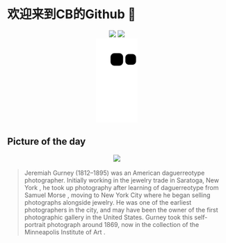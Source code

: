 
# 欢迎来到CB的Github 👋

<div align="center">
  <img height="137px" src="https://github-readme-stats.vercel.app/api?username=SuperCB&show_icons=true&theme=radical" />
  <img height="137px" src="https://github-readme-stats.vercel.app/api/top-langs/?username=SuperCB&hide_title=true&hide_border=true&layout=compact&langs_count=6&text_color=000&icon_color=fff" />
</div>


<div align="center">
    <img src="./contribution-snake/github-contribution-grid-snake.svg" />
</div>



## Picture of the day
<div align="center">
  <img width=400px src="https://upload.wikimedia.org/wikipedia/commons/thumb/2/24/Self-portrait_of_Jeremiah_Gurney.jpg/450px-Self-portrait_of_Jeremiah_Gurney.jpg" />
</div>

>Jeremiah Gurney  (1812–1895) was an American  daguerreotype  photographer. Initially working in the jewelry trade in  Saratoga, New York , he took up photography after learning of daguerreotype from  Samuel Morse , moving to New York City where he began selling photographs alongside jewelry. He was one of the earliest photographers in the city, and may have been the owner of the first photographic gallery in the United States. Gurney took this self-portrait photograph around 1869, now in the collection of the  Minneapolis Institute of Art .


